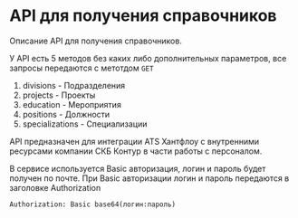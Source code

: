 # API для получения справочников
Описание API для получения справочников.

У API есть 5 методов без каких либо дополнительных параметров, все запросы передаются с метотдом `GET`

1. divisions - Подразделения
2. projects - Проекты
3. education - Мероприятия
4. positions - Должности
5. specializations - Специализации

API предназначен для интеграции ATS Хантфлоу с внутренними ресурсами компании СКБ Контур в части работы с персоналом.

В сервисе используется Basic авторизация, логин и пароль будет получен по почте.
При Basic авторизации логин и пароль передаются в заголовке Authorization

`Authorization: Basic base64(логин:пароль)`
